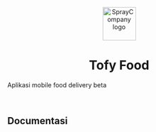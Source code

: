 <p align="center">
  <a href="https://getstisla.com">
    <img src="https://avatars.githubusercontent.com/u/42943639?v=4" alt="SprayCompany logo" width="75" height="75">
  </a>
</p>

<h1 align="center">Tofy Food</h1>

<p>
  Aplikasi mobile food delivery beta
</p>
<br>

## Documentasi

